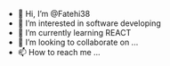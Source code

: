 - 👋 Hi, I’m @Fatehi38
- 👀 I’m interested in software developing
- 🌱 I’m currently learning REACT
- 💞️ I’m looking to collaborate on ...
- 📫 How to reach me ...

<!---
Fatehi38/Fatehi38 is a ✨ special ✨ repository because its `README.md` (this file) appears on your GitHub profile.
You can click the Preview link to take a look at your changes.
--->

